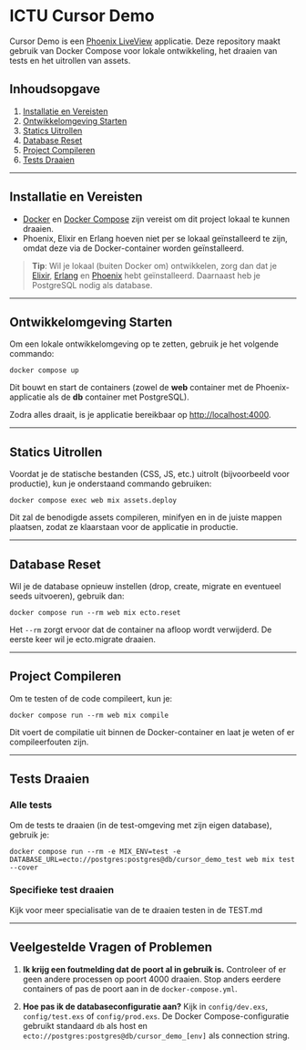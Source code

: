 # ICTU Cursor Demo

Cursor Demo is een [Phoenix LiveView](https://www.phoenixframework.org/) applicatie. Deze repository maakt gebruik van Docker Compose voor lokale ontwikkeling, het draaien van tests en het uitrollen van assets.

## Inhoudsopgave
1. [Installatie en Vereisten](#installatie-en-vereisten)
2. [Ontwikkelomgeving Starten](#ontwikkelomgeving-starten)
3. [Statics Uitrollen](#statics-uitrollen)
4. [Database Reset](#database-reset)
5. [Project Compileren](#project-compileren)
6. [Tests Draaien](#tests-draaien)

---

## Installatie en Vereisten

- [Docker](https://docs.docker.com/get-docker/) en [Docker Compose](https://docs.docker.com/compose/) zijn vereist om dit project lokaal te kunnen draaien.
- Phoenix, Elixir en Erlang hoeven niet per se lokaal geïnstalleerd te zijn, omdat deze via de Docker-container worden geïnstalleerd.

> **Tip**: Wil je lokaal (buiten Docker om) ontwikkelen, zorg dan dat je [Elixir](https://elixir-lang.org/install.html), [Erlang](https://www.erlang.org/downloads) en [Phoenix](https://hexdocs.pm/phoenix/installation.html) hebt geïnstalleerd. Daarnaast heb je PostgreSQL nodig als database.

---

## Ontwikkelomgeving Starten

Om een lokale ontwikkelomgeving op te zetten, gebruik je het volgende commando:

    docker compose up

Dit bouwt en start de containers (zowel de **web** container met de Phoenix-applicatie als de **db** container met PostgreSQL).

Zodra alles draait, is je applicatie bereikbaar op [http://localhost:4000](http://localhost:4000).

---

## Statics Uitrollen

Voordat je de statische bestanden (CSS, JS, etc.) uitrolt (bijvoorbeeld voor productie), kun je onderstaand commando gebruiken:

    docker compose exec web mix assets.deploy

Dit zal de benodigde assets compileren, minifyen en in de juiste mappen plaatsen, zodat ze klaarstaan voor de applicatie in productie.

---

## Database Reset

Wil je de database opnieuw instellen (drop, create, migrate en eventueel seeds uitvoeren), gebruik dan:

    docker compose run --rm web mix ecto.reset

Het `--rm` zorgt ervoor dat de container na afloop wordt verwijderd.
De eerste keer wil je ecto.migrate draaien.

---

## Project Compileren

Om te testen of de code compileert, kun je:

    docker compose run --rm web mix compile

Dit voert de compilatie uit binnen de Docker-container en laat je weten of er compileerfouten zijn.

---

## Tests Draaien

### Alle tests

Om de tests te draaien (in de test-omgeving met zijn eigen database), gebruik je:

    docker compose run --rm -e MIX_ENV=test -e DATABASE_URL=ecto://postgres:postgres@db/cursor_demo_test web mix test --cover

### Specifieke test draaien

Kijk voor meer specialisatie van de te draaien testen in de TEST.md

---

## Veelgestelde Vragen of Problemen

1. **Ik krijg een foutmelding dat de poort al in gebruik is.**
   Controleer of er geen andere processen op poort 4000 draaien. Stop anders eerdere containers of pas de poort aan in de `docker-compose.yml`.

2. **Hoe pas ik de databaseconfiguratie aan?**
   Kijk in `config/dev.exs`, `config/test.exs` of `config/prod.exs`. De Docker Compose-configuratie gebruikt standaard `db` als host en `ecto://postgres:postgres@db/cursor_demo_[env]` als connection string.